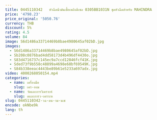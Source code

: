 ```yaml
---
title: 0445110342   หัวฉีดน้ํามันเชื้อเพลิงดีเซล 0305BB1031N ชุดหัวฉีดสําหรับ MAHINDRA
price: '4798.23'
price_original: '5050.76'
currency: THB
discount: 5%
rating: 4.5
volume: 84
image: S6d1486a33714469b8bae4980645af02bD.jpg
images:
  - S6d1486a33714469b8bae4980645af02bD.jpg
  - Sb208c0876bad4dd58173d4b496df4430o.jpg
  - S83d4716737c145ec9a7ccd12846fcf41K.jpg
  - Sded73f9b558c48899a4698e68bf69549K.jpg
  - S84b338eeac4443be89b61e5233a697adx.jpg
video: 4000268050154.mp4
categories:
  - name: เครื่องมือ
    slug: เคร-องม
  - name: วัดและการวิเคราะห์
    slug: ดและการว-เคราะห
slug: 0445110342-วฉ-ดน-าม-นเช
encode: okNbe9k
lang: th
---
```

  